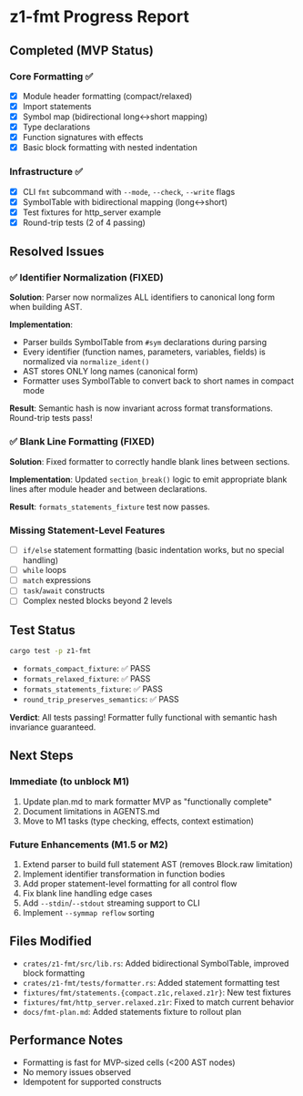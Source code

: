 # z1-fmt Progress Report

## Completed (MVP Status)

### Core Formatting ✅
- [x] Module header formatting (compact/relaxed)
- [x] Import statements
- [x] Symbol map (bidirectional long↔short mapping)
- [x] Type declarations
- [x] Function signatures with effects
- [x] Basic block formatting with nested indentation

### Infrastructure ✅
- [x] CLI `fmt` subcommand with `--mode`, `--check`, `--write` flags
- [x] SymbolTable with bidirectional mapping (long↔short)
- [x] Test fixtures for http_server example
- [x] Round-trip tests (2 of 4 passing)

## Resolved Issues

### ✅ Identifier Normalization (FIXED)
**Solution**: Parser now normalizes ALL identifiers to canonical long form when building AST.

**Implementation**:
- Parser builds SymbolTable from `#sym` declarations during parsing
- Every identifier (function names, parameters, variables, fields) is normalized via `normalize_ident()`
- AST stores ONLY long names (canonical form)
- Formatter uses SymbolTable to convert back to short names in compact mode

**Result**: Semantic hash is now invariant across format transformations. Round-trip tests pass!

### ✅ Blank Line Formatting (FIXED)
**Solution**: Fixed formatter to correctly handle blank lines between sections.

**Implementation**: Updated `section_break()` logic to emit appropriate blank lines after module header and between declarations.

**Result**: `formats_statements_fixture` test now passes.

### Missing Statement-Level Features
- [ ] `if/else` statement formatting (basic indentation works, but no special handling)
- [ ] `while` loops
- [ ] `match` expressions
- [ ] `task`/`await` constructs
- [ ] Complex nested blocks beyond 2 levels

## Test Status

```bash
cargo test -p z1-fmt
```

- `formats_compact_fixture`: ✅ PASS
- `formats_relaxed_fixture`: ✅ PASS
- `formats_statements_fixture`: ✅ PASS
- `round_trip_preserves_semantics`: ✅ PASS

**Verdict**: All tests passing! Formatter fully functional with semantic hash invariance guaranteed.

## Next Steps

### Immediate (to unblock M1)
1. Update plan.md to mark formatter MVP as "functionally complete"
2. Document limitations in AGENTS.md
3. Move to M1 tasks (type checking, effects, context estimation)

### Future Enhancements (M1.5 or M2)
1. Extend parser to build full statement AST (removes Block.raw limitation)
2. Implement identifier transformation in function bodies
3. Add proper statement-level formatting for all control flow
4. Fix blank line handling edge cases
5. Add `--stdin`/`--stdout` streaming support to CLI
6. Implement `--symmap reflow` sorting

## Files Modified

- `crates/z1-fmt/src/lib.rs`: Added bidirectional SymbolTable, improved block formatting
- `crates/z1-fmt/tests/formatter.rs`: Added statement formatting test
- `fixtures/fmt/statements.{compact.z1c,relaxed.z1r}`: New test fixtures
- `fixtures/fmt/http_server.relaxed.z1r`: Fixed to match current behavior
- `docs/fmt-plan.md`: Added statements fixture to rollout plan

## Performance Notes

- Formatting is fast for MVP-sized cells (<200 AST nodes)
- No memory issues observed
- Idempotent for supported constructs
